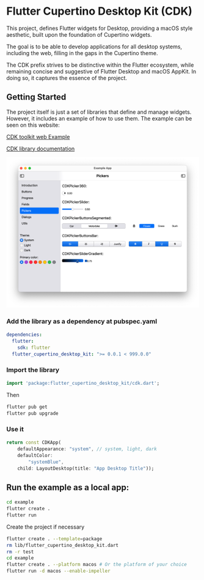 # Flutter Cupertino Desktop Kit (CDK)

This project, defines Flutter widgets for Desktop, providing a macOS style aesthetic, built upon the foundation of Cupertino widgets.

The goal is to be able to develop applications for all desktop systems, including the web, filling in the gaps in the Cupertino theme.

The CDK prefix strives to be distinctive within the Flutter ecosystem, while remaining concise and suggestive of Flutter Desktop and macOS AppKit. In doing so, it captures the essence of the project.

## Getting Started

The project itself is just a set of libraries that define and manage widgets. However, it includes an example of how to use them. The example can be seen on this website:

[CDK toolkit web Example](https://optimisme.github.io/flutter_cupertino_desktop_kit/gh-pages/example/)

[CDK library documentation](https://optimisme.github.io/flutter_cupertino_desktop_kit/gh-pages/doc/)

![CDK toolkit example](demo_image.png)

### Add the library as a dependency at pubspec.yaml

```yaml
dependencies:
  flutter:
    sdk: flutter
  flutter_cupertino_desktop_kit: ">= 0.0.1 < 999.0.0"
```

### Import the library

```dart
import 'package:flutter_cupertino_desktop_kit/cdk.dart';
```

Then
```bash
flutter pub get
flutter pub upgrade
```

### Use it
```dart
return const CDKApp(
    defaultAppearance: "system", // system, light, dark
    defaultColor:
        "systemBlue", 
    child: LayoutDesktop(title: "App Desktop Title"));
```

## Run the example as a local app:

```bash
cd example
flutter create .
flutter run
```

Create the project if necessary
```bash
flutter create . --template=package
rm lib/flutter_cupertino_desktop_kit.dart
rm -r test
cd example
flutter create . --platform macos # Or the platform of your choice
flutter run -d macos --enable-impeller
```